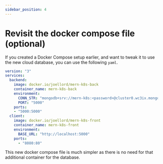 ```yaml
---
sidebar_position: 4
---
```

# Revisit the docker compose file (optional)

If you created a Docker Compose setup earlier, and want to tweak it to use the new cloud database, you can use the following `yaml`.

```yaml
version: "3"
services:
  backend:
    image: docker.io/joellord/mern-k8s-back
    container_name: mern-k8s-back
    environment:
      CONN_STR: "mongodb+srv://mern-k8s:<password>@cluster0.wc3ix.mongodb.net/"
      PORT: "5000"
    ports:
    - "5000:5000"
  client:
    image: docker.io/joellord/mern-k8s-front
    container_name: mern-k8s-front
    environment:
      BASE_URL: "http://localhost:5000"
    ports:
      - "8080:80"
```

This new docker compose file is much simpler as there is no need for that additional container for the database.
